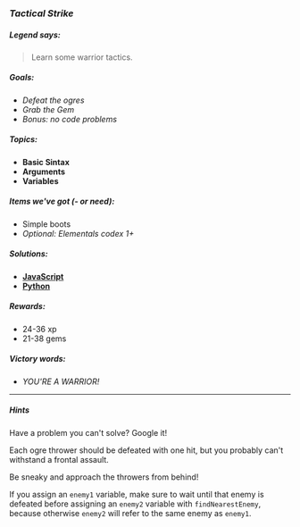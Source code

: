 ### _Tactical Strike_

##### _Legend says:_
> Learn some warrior tactics.

##### _Goals:_
+ _Defeat the ogres_
+ _Grab the Gem_
+ _Bonus: no code problems_

##### _Topics:_
+ **Basic Sintax**
+ **Arguments**
+ **Variables**

##### _Items we've got (- or need):_
+ Simple boots
+ _Optional: Elementals codex 1+_

##### _Solutions:_
+ **[JavaScript](tacticalStrike.js)**
+ **[Python](tactical_strike.py)**

##### _Rewards:_
+ 24-36 xp
+ 21-38 gems

##### _Victory words:_
+ _YOU'RE A WARRIOR!_

___

##### _Hints_

Have a problem you can't solve? Google it!

Each ogre thrower should be defeated with one hit, but you probably can't withstand a frontal assault.

Be sneaky and approach the throwers from behind!

If you assign an `enemy1` variable, make sure to wait until that enemy is defeated before assigning an `enemy2` variable with `findNearestEnemy`, because otherwise `enemy2` will refer to the same enemy as `enemy1`.

